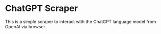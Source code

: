 # ChatGPT Scraper

This is a simple scraper to interact with the ChatGPT language model from OpenAI via browser.

